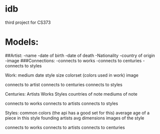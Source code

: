 # idb
third project for CS373


Models:
========

##Artist:
-name
-date of birth
-date of death
-Nationality
-country of origin
-image
###Connections:
-connects to works
-connects to centuries
-connects to styles

Work:
medium
date
style
size
colorset (colors used in work)
image

connects to artist
connects to centuries
connects to styles


Centuries:
Artists
Works
Styles
countries of note
mediums of note


connects to works
connects to artists
connects to styles

Styles:
common colors (the api has a good set for this)
average age of a piece in this style
founding artists
avg dimensions
images of the style

connects to works
connects to artists
connects to centuries

